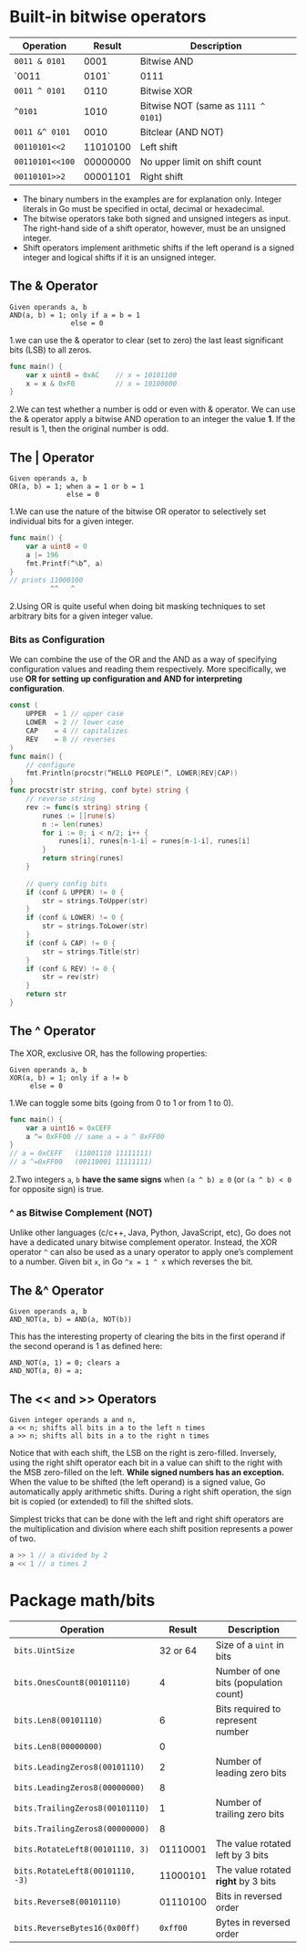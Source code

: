 # Built-in bitwise operators

| Operation       | Result   | Description                         |
| --------------- | -------- | ----------------------------------- |
| `0011 & 0101`   | 0001     | Bitwise AND                         |
| `0011 | 0101`   | 0111     | Bitwise OR                          |
| `0011 ^ 0101`   | 0110     | Bitwise XOR                         |
| `^0101`         | 1010     | Bitwise NOT (same as `1111 ^ 0101`) |
| `0011 &^ 0101`  | 0010     | Bitclear (AND NOT)                  |
| `00110101<<2`   | 11010100 | Left shift                          |
| `00110101<<100` | 00000000 | No upper limit on shift count       |
| `00110101>>2`   | 00001101 | Right shift                         |

- The binary numbers in the examples are for explanation only. Integer literals in Go must be specified in octal, decimal or hexadecimal.
- The bitwise operators take both signed and unsigned integers as input. The right-hand side of a shift operator, however, must be an unsigned integer.
- Shift operators implement arithmetic shifts if the left operand is a signed integer and logical shifts if it is an unsigned integer.

## The & Operator

```
Given operands a, b
AND(a, b) = 1; only if a = b = 1
               else = 0
```

1.we can use the & operator to clear (set to zero) the last least significant bits (LSB) to all zeros.

```go
func main() {
    var x uint8 = 0xAC    // x = 10101100
    x = x & 0xF0          // x = 10100000
}
```

2.We can test whether a number is odd or even with & operator. We can use the & operator apply a bitwise AND operation to an integer the value **1**. If the result is 1, then the original number is odd.

## The | Operator

```
Given operands a, b
OR(a, b) = 1; when a = 1 or b = 1
              else = 0 
```

1.We can use the nature of the bitwise OR operator to selectively set individual bits for a given integer.

```go
func main() {
    var a uint8 = 0
    a |= 196
    fmt.Printf(“%b”, a)
}
// prints 11000100
          ^^   ^    
```

2.Using OR is quite useful when doing bit masking techniques to set arbitrary bits for a given integer value.

### Bits as Configuration

We can combine the use of the OR and the AND as a way of specifying configuration values and reading them respectively. More specifically, we use **OR for setting up configuration and AND for interpreting configuration**.

```go
const (
    UPPER  = 1 // upper case
    LOWER  = 2 // lower case
    CAP    = 4 // capitalizes
    REV    = 8 // reverses
)
func main() {
    // configure
    fmt.Println(procstr(“HELLO PEOPLE!”, LOWER|REV|CAP))
}
func procstr(str string, conf byte) string {
    // reverse string
    rev := func(s string) string {
        runes := []rune(s)
        n := len(runes)
        for i := 0; i < n/2; i++ {
            runes[i], runes[n-1-i] = runes[n-1-i], runes[i]
        }
        return string(runes)
    }
 
    // query config bits
    if (conf & UPPER) != 0 {
        str = strings.ToUpper(str)
    }
    if (conf & LOWER) != 0 {
        str = strings.ToLower(str)
    }
    if (conf & CAP) != 0 {
        str = strings.Title(str)
    }
    if (conf & REV) != 0 {
        str = rev(str)
    }
    return str
}
```

## The ^ Operator

The XOR, exclusive OR, has the following properties:

```
Given operands a, b
XOR(a, b) = 1; only if a != b
     else = 0
```

1.We can toggle some bits (going from 0 to 1 or from 1 to 0).

```go
func main() {
    var a uint16 = 0xCEFF
    a ^= 0xFF00 // same a = a ^ 0xFF00
}
// a = 0xCEFF   (11001110 11111111)
// a ^=0xFF00   (00110001 11111111)
```

2.Two integers `a`, `b` **have the same signs** when `(a ^ b) ≥ 0` (or `(a ^ b) < 0` for opposite sign) is true.

### ^ as Bitwise Complement (NOT)

Unlike other languages (c/c++, Java, Python, JavaScript, etc), Go does not have a dedicated unary bitwise complement operator. Instead, the XOR operator `^` can also be used as a unary operator to apply one’s complement to a number. Given bit `x`, in Go `^x = 1 ^ x` which reverses the bit.

## The &^ Operator

```
Given operands a, b
AND_NOT(a, b) = AND(a, NOT(b))
```

This has the interesting property of clearing the bits in the first operand if the second operand is 1 as defined here:

```
AND_NOT(a, 1) = 0; clears a
AND_NOT(a, 0) = a; 
```

## The << and >> Operators

```
Given integer operands a and n,
a << n; shifts all bits in a to the left n times
a >> n; shifts all bits in a to the right n times
```

Notice that with each shift, the LSB on the right is zero-filled. Inversely, using the right shift operator each bit in a value can shift to the right with the MSB zero-filled on the left. **While signed numbers has an exception.**  When the value to be shifted (the left operand) is a signed value, Go automatically apply arithmetic shifts. During a right shift operation, the sign bit is copied (or extended) to fill the shifted slots.

Simplest tricks that can be done with the left and right shift operators are the multiplication and division where each shift position represents a power of two.

```go
a >> 1 // a divided by 2
a << 1 // a times 2
```

# Package math/bits

| Operation                        | Result   | Description                           |
| -------------------------------- | -------- | ------------------------------------- |
| `bits.UintSize`                  | 32 or 64 | Size of a `uint` in bits              |
| `bits.OnesCount8(00101110)`      | 4        | Number of one bits (population count) |
| `bits.Len8(00101110)`            | 6        | Bits required to represent number     |
| `bits.Len8(00000000)`            | 0        |                                       |
| `bits.LeadingZeros8(00101110)`   | 2        | Number of leading zero bits           |
| `bits.LeadingZeros8(00000000)`   | 8        |                                       |
| `bits.TrailingZeros8(00101110)`  | 1        | Number of trailing zero bits          |
| `bits.TrailingZeros8(00000000)`  | 8        |                                       |
| `bits.RotateLeft8(00101110, 3)`  | 01110001 | The value rotated left by 3 bits      |
| `bits.RotateLeft8(00101110, -3)` | 11000101 | The value rotated **right** by 3 bits |
| `bits.Reverse8(00101110)`        | 01110100 | Bits in reversed order                |
| `bits.ReverseBytes16(0x00ff)`    | `0xff00` | Bytes in reversed order               |